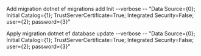 Add migration 
dotnet ef migrations add Init --verbose -- "Data Source={0}; Initial Catalog={1}; TrustServerCertificate=True; Integrated Security=False; user={2}; password={3}"

Apply migration
dotnet ef database update --verbose -- "Data Source={0}; Initial Catalog={1}; TrustServerCertificate=True; Integrated Security=False; user={2}; password={3}"